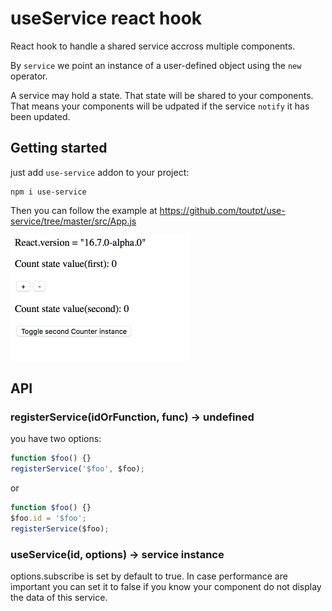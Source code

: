 # useService react hook

React hook to handle a shared service accross multiple components.

By `service` we point an instance of a user-defined object using the `new` operator.

A service may hold a state. That state will be shared to your components.
That means your components will be udpated if the service `notify` it has been updated.

## Getting started

just add `use-service` addon to your project:

```
npm i use-service
```

Then you can follow the example at https://github.com/toutpt/use-service/tree/master/src/App.js

![example](https://raw.githubusercontent.com/toutpt/use-service/master/example.gif)

## API

### **registerService**(idOrFunction, func) -> undefined

you have two options:

```javascript
function $foo() {}
registerService('$foo', $foo);
```

or

```javascript
function $foo() {}
$foo.id = '$foo';
registerService($foo);
```

### **useService**(id, options) -> service instance

options.subscribe is set by default to true. In case performance are important you can set it to false if you know your component do not display the data of this service.
